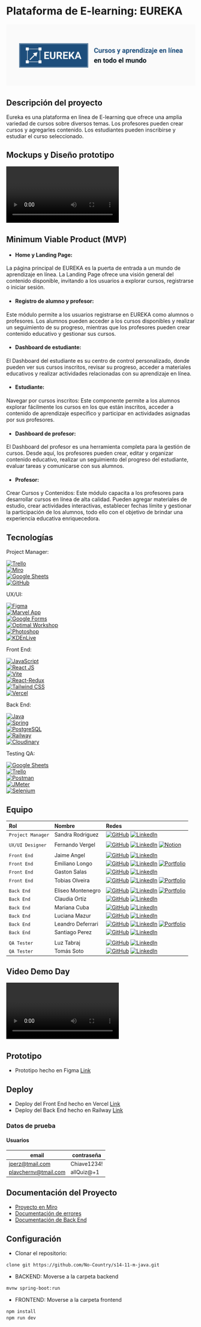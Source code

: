 # Plataforma de E-learning: EUREKA

![Eureka](./Eureka-logo.png)


## Descripción del proyecto

Eureka es una plataforma en línea de E-learning que ofrece una amplia variedad de cursos sobre diversos temas. Los profesores pueden crear cursos y agregarles contenido. Los estudiantes pueden inscribirse y estudiar el curso seleccionado.


## Mockups y Diseño prototipo

![Demo Video](video_demo.mp4)


## Minimum Viable Product (MVP)

 - #### Home y Landing Page: 
 La página principal de EUREKA es la puerta de entrada a un mundo de aprendizaje en línea. La Landing Page ofrece una visión general del contenido disponible, invitando a los usuarios a explorar cursos, registrarse o iniciar sesión.
 - #### Registro de alumno y profesor: 
Este módulo permite a los usuarios registrarse en EUREKA como alumnos o profesores. Los alumnos pueden acceder a los cursos disponibles y realizar un seguimiento de su progreso, mientras que los profesores pueden crear contenido educativo y gestionar sus cursos.
 - #### Dashboard de estudiante: 
 El Dashboard del estudiante es su centro de control personalizado, donde pueden ver sus cursos inscritos, revisar su progreso, acceder a materiales educativos y realizar actividades relacionadas con su aprendizaje en línea.
  - #### Estudiante: 
  Navegar por cursos inscritos: Este componente permite a los alumnos explorar fácilmente los cursos en los que están inscritos, acceder a contenido de aprendizaje específico y participar en actividades asignadas por sus profesores.
  - #### Dashboard de profesor: 
  El Dashboard del profesor es una herramienta completa para la gestión de cursos. Desde aquí, los profesores pueden crear, editar y organizar contenido educativo, realizar un seguimiento del progreso del estudiante, evaluar tareas y comunicarse con sus alumnos.
  - #### Profesor: 
  Crear Cursos y Contenidos: Este módulo capacita a los profesores para desarrollar cursos en línea de alta calidad. Pueden agregar materiales de estudio, crear actividades interactivas, establecer fechas límite y gestionar la participación de los alumnos, todo ello con el objetivo de brindar una experiencia educativa enriquecedora.


## Tecnologías

Project Manager:

[![Trello](https://img.shields.io/badge/Trello-Project_Management-blue)](https://trello.com/)<br>
[![Miro](https://img.shields.io/badge/Miro-Team_Boards-lightgrey.svg)](https://miro.com/es/)<br>
[![Google Sheets](https://img.shields.io/badge/Google_Sheets-Deploy-green)](https://www.google.com/sheets/about/)<br>
[![GitHub](https://img.shields.io/badge/GitHub-Version_Control-orange.svg)](https://github.com/)

UX/UI:

[![Figma](https://img.shields.io/badge/Figma-Design-orange)](https://www.figma.com/file/ZGN1nPmv8dpcSJUNEeYZfJ/No-Country-C16-20-n?type=design&t=xTuezUbMZTxxFr0q-6)<br>
[![Marvel App](https://img.shields.io/badge/Marvel_App-Prototyping-green)](https://marvelapp.com/)<br>
[![Google Forms](https://img.shields.io/badge/Google_Forms-Surveys-yellow)](https://www.google.com/forms)<br>
[![Optimal Workshop](https://img.shields.io/badge/Optimal_Workshop-Product_Development-blue)](https://www.optimalworkshop.com/)<br>
[![Photoshop](https://img.shields.io/badge/Photoshop-Img_Editor-lightgrey)](https://www.adobe.com/products/photoshop.html)<br>
[![KDEnLive](https://img.shields.io/badge/KDEnLive-Video_Editor-yellow)](https://kdenlive.org/)

Front End:

[![JavaScript](https://img.shields.io/badge/JavaScript-Scripting-yellow)](https://developer.mozilla.org/en-US/docs/Web/JavaScript)<br>
[![React JS](https://img.shields.io/badge/React_JS-Library-blue)](https://reactjs.org/)<br>
[![Vite](https://img.shields.io/badge/Vite-Bundler-green)](https://vitejs.dev/)<br>
[![React-Redux](https://img.shields.io/badge/React_Redux-Global_Var-blue)](https://developer.mozilla.org/en-US/docs/Web/CSS)<br>
[![Tailwind CSS](https://img.shields.io/badge/Tailwind_CSS-Utility_Framework-blue)](https://tailwindcss.com/)<br>
[![Vercel](https://img.shields.io/badge/Vercel-Deploy-green)](https://vercel.com/)<br>

Back End:

[![Java](https://img.shields.io/badge/Java-Scripting-yellow)](https://docs.oracle.com/en/java/)<br>
[![Spring](https://img.shields.io/badge/Spring-Framework-green)](https://spring.io/)<br>
[![PostgreSQL](https://img.shields.io/badge/PostgreSQL-Database-blue.svg)](https://www.postgresql.org/)<br>
[![Railway](https://img.shields.io/badge/Railway-Deploy-lightgrey)](https://railway.app/)<br>
[![Cloudinary](https://img.shields.io/badge/Cloudinary-Img_Storage-blue.svg)](https://cloudinary.com/)<br>

Testing QA:

[![Google Sheets](https://img.shields.io/badge/Google_Sheets-Deploy-lightgrey)](https://www.google.com/sheets/about/)<br>
[![Trello](https://img.shields.io/badge/Trello-Project_Management-blue)](https://trello.com/)<br>
[![Postman](https://img.shields.io/badge/Postman-API_Platform-green.svg)](https://www.postman.com/)<br>
[![JMeter](https://img.shields.io/badge/JMeter-Performance_Test-yellow.svg)](https://jmeter.apache.org/)<br>
[![Selenium](https://img.shields.io/badge/Selenium-Automates_Browsers-orange.svg)](https://www.selenium.dev/)<br>



## Equipo

| Rol                         | Nombre                       | Redes                                                                                                                             |
| :------------------- | :-------------------------  | :-------------------------------------------------------------------------------------------------------------------------------- |
| `Project Manager` | Sandra Rodriguez        | [![GitHub](https://img.shields.io/badge/GitHub-Perfil-lightgrey)](https://github.com/sandris192024) [![LinkedIn](https://img.shields.io/badge/LinkedIn-Perfil-deepskyblue)](https://www.linkedin.com/in/sandra-rodriguez-133687275/)                 |
|  |  |  |
| `UX/UI Designer`   | Fernando Vergel          | [![GitHub](https://img.shields.io/badge/GitHub-Perfil-lightgrey)](https://github.com/nemgf) [![LinkedIn](https://img.shields.io/badge/LinkedIn-Perfil-deepskyblue)](https://www.linkedin.com/in/fernandovergel/) [![Notion](https://img.shields.io/badge/-Portfolio-black?style=flat&logo=notion)](https://nemgf.notion.site/Fernando-Vergel-47d3f9dee2ab419aba7d9d1a186f686d)             |
|  |  |  |
| `Front End`            | Jaime Angel                 | [![GitHub](https://img.shields.io/badge/GitHub-Perfil-lightgrey)](https://github.com/Jaimeangel/) [![LinkedIn](https://img.shields.io/badge/LinkedIn-Perfil-deepskyblue)](https://www.linkedin.com/in/jaimeangeldev/)           |
| `Front End`            | Emiliano Longo            | [![GitHub](https://img.shields.io/badge/GitHub-Perfil-lightgrey)](https://github.com/EmiLongo) [![LinkedIn](https://img.shields.io/badge/LinkedIn-Perfil-deepskyblue)](https://www.linkedin.com/in/emilianojlongo/) [![Portfolio](https://img.shields.io/badge/Portfolio-Perfil-black)](https://emilianolongo-developer.netlify.app/)            |                         
| `Front End`            | Gaston Salas                | [![GitHub](https://img.shields.io/badge/GitHub-Perfil-lightgrey)](https://github.com/Gaston095) [![LinkedIn](https://img.shields.io/badge/LinkedIn-Perfil-deepskyblue)](https://www.linkedin.com/in/gastonsalas095/)    
| `Front End`            | Tobias Olveira              | [![GitHub](https://img.shields.io/badge/GitHub-Perfil-lightgrey)](https://github.com/Kobi96) [![LinkedIn](https://img.shields.io/badge/LinkedIn-Perfil-deepskyblue)](https://www.linkedin.com/in/tobias-olveira-52a0311b7/) [![Portfolio](https://img.shields.io/badge/Portfolio-Perfil-black)](https://kobi-react-portfolio.onrender.com/)             |
|  |  |  |
| `Back End`             | Eliseo Montenegro       | [![GitHub](https://img.shields.io/badge/GitHub-Perfil-lightgrey)](https://github.com/montexbjeliseo) [![LinkedIn](https://img.shields.io/badge/LinkedIn-Perfil-deepskyblue)](https://www.linkedin.com/in/eliseo-montenegro/) [![Portfolio](https://img.shields.io/badge/Portfolio-Perfil-black)](https://montexbjeliseo.com.ar)            |   
| `Back End`             | Claudia Ortiz                | [![GitHub](https://img.shields.io/badge/GitHub-Perfil-lightgrey)](https://github.com/Ninakiau) [![LinkedIn](https://img.shields.io/badge/LinkedIn-Perfil-deepskyblue)](https://www.linkedin.com/in/claudia-ortiz-backend/)               | 
| `Back End`             | Mariana Cuba               | [![GitHub](https://img.shields.io/badge/GitHub-Perfil-lightgrey)](https://github.com/mariana-cuba/) [![LinkedIn](https://img.shields.io/badge/LinkedIn-Perfil-deepskyblue)](https://www.linkedin.com/in/mariana-cuba-72a901258/)              |  
| `Back End`             | Luciana Mazur              | [![GitHub](https://img.shields.io/badge/GitHub-Perfil-lightgrey)](https://github.com/LucianaMazur) [![LinkedIn](https://img.shields.io/badge/LinkedIn-Perfil-deepskyblue)](https://www.linkedin.com/in/lucianamazur/)               | 
| `Back End`             | Leandro Deferrari         | [![GitHub](https://img.shields.io/badge/GitHub-Perfil-lightgrey)](https://github.com/leandrodeferrari) [![LinkedIn](https://img.shields.io/badge/LinkedIn-Perfil-deepskyblue)](https://www.linkedin.com/in/leandrodeferrari) [![Portfolio](https://img.shields.io/badge/Portfolio-Perfil-black)](https://leandro-deferrari-arevalo.web.app)             |    
| `Back End`             | Santiago Perez              | [![GitHub](https://img.shields.io/badge/GitHub-Perfil-lightgrey)](https://github.com/SantiagoPerezKay) [![LinkedIn](https://img.shields.io/badge/LinkedIn-Perfil-deepskyblue)](https://www.linkedin.com/in/santiago-perez-kay-636277268/)               |
|  |  |  |
| `QA Tester`            | Luz Tabraj                      | [![GitHub](https://img.shields.io/badge/GitHub-Perfil-lightgrey)](https://github.com/luz-tabraj/) [![LinkedIn](https://img.shields.io/badge/LinkedIn-Perfil-deepskyblue)](https://www.linkedin.com/in/luz-tabraj/)
| `QA Tester`            | Tomás Soto                   | [![GitHub](https://img.shields.io/badge/GitHub-Perfil-lightgrey)](https://github.com/TomasSoto/) [![LinkedIn](https://img.shields.io/badge/LinkedIn-Perfil-deepskyblue)](https://www.linkedin.com/in/tom%C3%A1s-soto-038709267/)


## Video Demo Day

![Demo Video](video_demo.mp4)


## Prototipo

 - Prototipo hecho en Figma [Link](https://www.figma.com/file/9Pqwgz3rr1Rtk47jgk8ive/No-Country-s14-11-m-java?type=design&node-id=93-2623&mode=design&t=881ex4jlYiZLbhWl-0)


## Deploy

 - Deploy del Front End hecho en Vercel [Link](https://s14-11-m-java-e5su.vercel.app/) 
 - Deploy del Back End hecho en Railway [Link]()

### Datos de prueba

#### Usuarios

| email                 | contraseña  |
|-----------------------|-------------|
| jperz@tmail.com       | Chiave1234! |
| plavchernv@tmail.com  | allQuiz@+1  |


## Documentación del Proyecto
 - [Proyecto en Miro](https://miro.com/app/board/uXjVKby_wLs=/)
 - [Documentación de errores](https://github.com/No-Country/s14-11-m-java/tree/main/qa)
 - [Documentación de Back End](https://github.com/No-Country/s14-11-m-java/blob/main/backend/README.md)

 ## Configuración
- Clonar el repositorio:
```bash
clone git https://github.com/No-Country/s14-11-m-java.git
```

- BACKEND: Moverse a la carpeta backend 
```bash
mvnw spring-boot:run
```
- FRONTEND: Moverse a la carpeta frontend 
```bash
npm install
npm run dev
```
